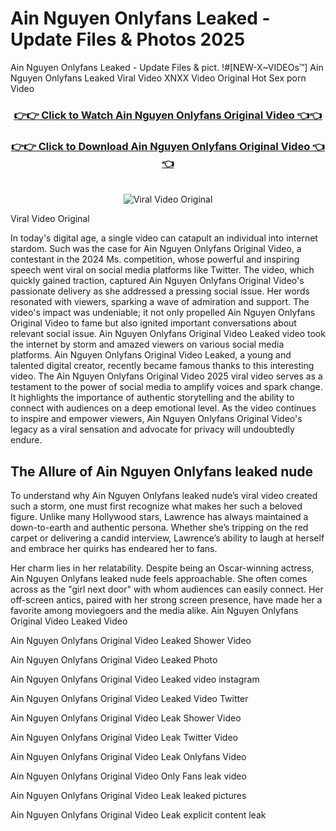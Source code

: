 # Ain Nguyen Onlyfans Leaked - Update Files & Photos 2025

Ain Nguyen Onlyfans Leaked - Update Files & pict. !#[NEW-X~VIDEOs™] Ain Nguyen Onlyfans Leaked Viral Video XNXX Video Original Hot Sex porn Video
<br>
<div align="center">
<h3><a href="https://links2leaks.com?utm_source=ainnguyen&utm_medium=gitlong" rel="nofollow">👉👉 Click to Watch Ain Nguyen Onlyfans Original Video 👈👈</a></h3>
<h3><a href="https://links2leaks.com?utm_source=ainnguyen&utm_medium=gitlong" rel="nofollow">👉👉 Click to Download Ain Nguyen Onlyfans Original Video 👈👈</a></h3>
<br>
<a href="https://links2leaks.com?utm_source=ainnguyen&utm_medium=gitlong" rel="nofollow"><img src="https://i.ibb.co/Gkj2r4b/banner.png" alt="Viral Video Original" style="max-width: 100%; display: inline-block;" data-target="animated-image.originalImage"></a>
</div>

Viral Video Original

In today's digital age, a single video can catapult an individual into internet stardom. Such was the case for Ain Nguyen Onlyfans Original Video, a contestant in the 2024 Ms. competition, whose powerful and inspiring speech went viral on social media platforms like Twitter.
The video, which quickly gained traction, captured Ain Nguyen Onlyfans Original Video's passionate delivery as she addressed a pressing social issue. Her words resonated with viewers, sparking a wave of admiration and support. The video's impact was undeniable; it not only propelled Ain Nguyen Onlyfans Original Video to fame but also ignited important conversations about relevant social issue.
Ain Nguyen Onlyfans Original Video Leaked video took the internet by storm and amazed viewers on various social media platforms. Ain Nguyen Onlyfans Original Video Leaked, a young and talented digital creator, recently became famous thanks to this interesting video.
The Ain Nguyen Onlyfans Original Video 2025 viral video serves as a testament to the power of social media to amplify voices and spark change. It highlights the importance of authentic storytelling and the ability to connect with audiences on a deep emotional level. As the video continues to inspire and empower viewers, Ain Nguyen Onlyfans Original Video's legacy as a viral sensation and advocate for privacy will undoubtedly endure.

<h2>The Allure of Ain Nguyen Onlyfans leaked nude</h2>


To understand why Ain Nguyen Onlyfans leaked nude’s viral video created such a storm, one must first recognize what makes her such a beloved figure. Unlike many Hollywood stars, Lawrence has always maintained a down-to-earth and authentic persona. Whether she’s tripping on the red carpet or delivering a candid interview, Lawrence’s ability to laugh at herself and embrace her quirks has endeared her to fans.

Her charm lies in her relatability. Despite being an Oscar-winning actress, Ain Nguyen Onlyfans leaked nude feels approachable. She often comes across as the "girl next door" with whom audiences can easily connect. Her off-screen antics, paired with her strong screen presence, have made her a favorite among moviegoers and the media alike.
Ain Nguyen Onlyfans Original Video Leaked Video

Ain Nguyen Onlyfans Original Video Leaked Shower Video

Ain Nguyen Onlyfans Original Video Leaked Photo

Ain Nguyen Onlyfans Original Video Leaked video instagram

Ain Nguyen Onlyfans Original Video Leaked Video Twitter

Ain Nguyen Onlyfans Original Video Leak Shower Video

Ain Nguyen Onlyfans Original Video Leak Twitter Video

Ain Nguyen Onlyfans Original Video Leak Onlyfans Video

Ain Nguyen Onlyfans Original Video Only Fans leak video

Ain Nguyen Onlyfans Original Video Leak leaked pictures

Ain Nguyen Onlyfans Original Video Leak explicit content leak